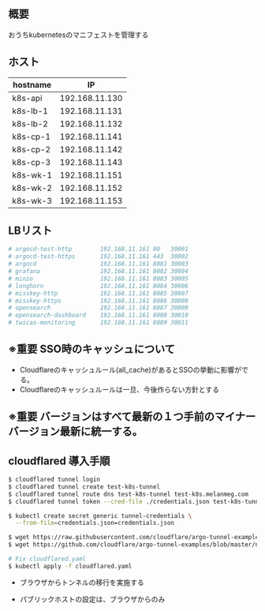 ## 概要

おうちkubernetesのマニフェストを管理する

## ホスト

| hostname | IP             |
| -------- | -------------- |
| k8s-api  | 192.168.11.130 |
| k8s-lb-1 | 192.168.11.131 |
| k8s-lb-2 | 192.168.11.132 |
| k8s-cp-1 | 192.168.11.141 |
| k8s-cp-2 | 192.168.11.142 |
| k8s-cp-3 | 192.168.11.143 |
| k8s-wk-1 | 192.168.11.151 |
| k8s-wk-2 | 192.168.11.152 |
| k8s-wk-3 | 192.168.11.153 |

## LBリスト

```bash
# argocd-test-http        192.168.11.161 80   30001
# argocd-test-https       192.168.11.161 443  30002
# argocd                  192.168.11.161 8081 30003
# grafana                 192.168.11.161 8082 30004
# minio                   192.168.11.161 8083 30005
# longhorn                192.168.11.161 8084 30006
# misskey-http            192.168.11.161 8085 30007
# misskey-https           192.168.11.161 8086 30008
# opensearch              192.168.11.161 8087 30009
# opensearch-dashboard    192.168.11.161 8088 30010
# twicas-monitoring       192.168.11.161 8089 30011
```

## ※重要 SSO時のキャッシュについて

- Cloudflareのキャッシュルール(all_cache)があるとSSOの挙動に影響がでる。
- Cloudflareのキャッシュルールは一旦、今後作らない方針とする

## ※重要 バージョンはすべて最新の１つ手前のマイナーバージョン最新に統一する。

## cloudflared 導入手順

```bash
$ cloudflared tunnel login
$ cloudflared tunnel create test-k8s-tunnel
$ cloudflared tunnel route dns test-k8s-tunnel test-k8s.melanmeg.com
$ cloudflared tunnel token --cred-file ./credentials.json test-k8s-tunnel

$ kubectl create secret generic tunnel-credentials \
  --from-file=credentials.json=credentials.json

$ wget https://raw.githubusercontent.com/cloudflare/argo-tunnel-examples/master/named-tunnel-k8s/app.yaml
$ wget https://github.com/cloudflare/argo-tunnel-examples/blob/master/named-tunnel-k8s/cloudflared.yaml

# Fix cloudflared.yaml
$ kubectl apply -f cloudflared.yaml
```

- ブラウザからトンネルの移行を実施する

- パブリックホストの設定は、ブラウザからのみ
